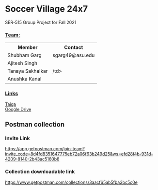 # Soccer Village 24x7

SER-515 Group Project for Fall 2021

<h3><u>Team:</u></h3>
<table>
  <th>Member</th>
  <th>Contact</th>
  <tr>
    <td>Shubham Garg</td>
    <td>sgarg49@asu.edu</td>
  </tr>
    <td>Ajitesh Singh</td>
    <td></td>
  </tr>
  <tr>
    <td>Tanaya Sakhalkar</td>
    <td>/td>
  </tr>
  <tr>
    <td>Anushka Kanal</td>
    <td></td>
  </tr>
</table>

<h3><u>Links</u></h3>
<a href="https://tree.taiga.io/project/garshub-ser-515/wiki/home">Taiga</a><br>
<a href="https://drive.google.com/drive/folders/0AOpXNOefpkDWUk9PVA">Google Drive</a><br>

## Postman collection

### Invite Link

https://app.getpostman.com/join-team?invite_code=8d4fd8351647775eb72a06f63b249d25&ws=efd28f4b-931d-4209-8140-2b43ac5160b8

### Collection downloadable link

https://www.getpostman.com/collections/3aacf65ab5fba3bc5c0e
